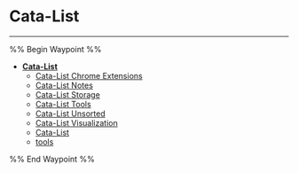 # Cata-List

---

%% Begin Waypoint %%

- **[Cata-List](../../../..//HOME-MTHRFCKR/BOOKMRKS-MTHRFCKR/Cata-List/Cata-List.md)**
  - [Cata-List Chrome Extensions](Cata-List%20Chrome%20Extensions.md)
  - [Cata-List Notes](Cata-List%20Notes.md)
  - [Cata-List Storage](Cata-List%20Storage.md)
  - [Cata-List Tools](Cata-List%20Tools.md)
  - [Cata-List Unsorted](Cata-List%20Unsorted.md)
  - [Cata-List Visualization](Cata-List%20Visualization.md)
  - [Cata-List](../../../..//HOME-MTHRFCKR/BOOKMRKS-MTHRFCKR/Cata-List/Cata-List.md)
  - [tools](HOME-MTHRFCKR/BOOKMRKS-MTHRFCKR/cata-list/tools.md)

%% End Waypoint %%
